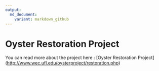```yaml
---
output: 
  md_document:
    variant: markdown_github
---
```


# Oyster Restoration Project

You can read more about the project here : [Oyster Restoration Project] (http://www.wec.ufl.edu/oysterproject/restoration.php)
